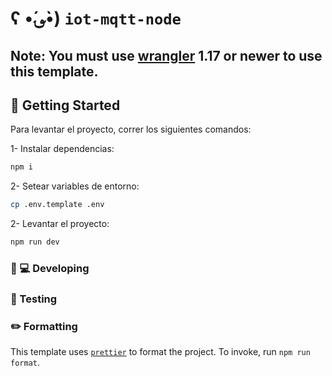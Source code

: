 # ʕ •́؈•̀) `iot-mqtt-node`

## Note: You must use [wrangler](https://developers.cloudflare.com/workers/cli-wrangler/install-update) 1.17 or newer to use this template.

## 🔋 Getting Started

Para levantar el proyecto, correr los siguientes comandos:

1- Instalar dependencias:
```bash
npm i
```
2- Setear variables de entorno:
```bash
cp .env.template .env
```
2- Levantar el proyecto:
```bash
npm run dev
```
### 👩 💻 Developing


### 🧪 Testing


### ✏️ Formatting

This template uses [`prettier`](https://prettier.io/) to format the project. To invoke, run `npm run format`.


